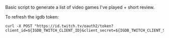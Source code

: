 Basic script to generate a list of video games I've played + short review.

To refresh the igdb token:

```
curl -X POST "https://id.twitch.tv/oauth2/token?client_id=${IGDB_TWITCH_CLIENT_ID}&client_secret=${IGDB_TWITCH_CLIENT_SECRET}&grant_type=client_credentials"
```
